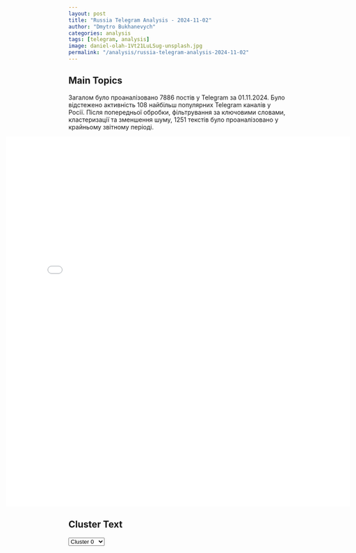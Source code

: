 ```yaml
---
layout: post
title: "Russia Telegram Analysis - 2024-11-02"
author: "Dmytro Bukhanevych"
categories: analysis
tags: [telegram, analysis]
image: daniel-olah-1Vt21LuLSug-unsplash.jpg
permalink: "/analysis/russia-telegram-analysis-2024-11-02"
---
```


<style>
    /* Adjusting iframe-container styles */
    .wide-iframe-container {
        width: calc(100% + 30vw);  /* Extending the width */
        margin-left: -15vw;       /* Negative margin to push to the left */
        overflow: hidden;         /* In case the iframe content spills over */
    }

    .wide-iframe-container iframe {
        width: 100%;  /* Making the iframe take the full width of its container */
        border: none; /* Removing any borders from the iframe */
    }

    /* Toggle mechanism */
    .hidden {
        display: none;
    }
    
    .show-content-target:checked + .show-content {
        display: block;
    }
</style>

<h2>Main Topics</h2>
<p>Загалом було проаналізовано 7886 постів у Telegram за 01.11.2024. Було відстежено активність 108 найбільш популярних Telegram каналів у Росії. Після попередньої обробки, фільтрування за ключовими словами, кластеризації та зменшення шуму, 1251 текстів було проаналізовано у крайньому звітному періоді.</p>
<!-- Embedding Main Plotly Visualization -->
<div class="wide-iframe-container">
    <iframe src="{{site.baseurl}}/visualizations/2024-11-02/fig_topics_time.html" height="850"></iframe>
</div>


<h2>Cluster Text</h2>

<!-- Dropdown to select a cluster -->
<select id="clusterSelector" onchange="displayClusterText()">
<option value="0">Cluster 0</option><option value="1">Cluster 1</option><option value="2">Cluster 2</option><option value="3">Cluster 3</option><option value="4">Cluster 4</option><option value="5">Cluster 5</option><option value="6">Cluster 6</option><option value="7">Cluster 7</option><option value="8">Cluster 8</option><option value="9">Cluster 9</option><option value="10">Cluster 10</option><option value="11">Cluster 11</option>
</select>

<!-- Display area for the selected cluster's text -->
<div id="clusterTextDisplay" class="hidden"></div>

<script type="text/javascript">
    var clusterDetails = {"0": "<b>Total Posts:</b> 509<br><b>Date:</b> 2024-11-01 19:17:50+00:00<br><b>Author:</b> rvvoenkor<br><b>Link:</b> https://t.me/s/RVvoenkor/79878<br><b>Subscribers:</b> 1624884<br><b>Text:</b> \u0422\u0435\u043a\u0441\u0442: \ud83c\uddf7\ud83c\uddfa\u2694\ufe0f\ud83c\uddfa\ud83c\udde6\u0421\u0438\u0442\u0443\u0430\u0446\u0438\u044f \u043a\u0440\u0438\u0442\u0438\u0447\u0435\u0441\u043a\u0430\u044f: \u0410\u0440\u043c\u0438\u044f \u0420\u043e\u0441\u0441\u0438\u0438 \u0432\u043e\u0440\u0432\u0430\u043b\u0430\u0441\u044c \u0432 \u041c\u0430\u043a\u0441\u0438\u043c\u043e\u0432\u043a\u0443 \u043c\u0435\u0436\u0434\u0443 \u0423\u0433\u043b\u0435\u0434\u0430\u0440\u043e\u043c \u0438 \u041a\u0443\u0440\u0430\u0445\u043e\u0432\u043e\u2796\u00ab\u041d\u0435\u0441\u043a\u043e\u043b\u044c\u043a\u043e \u043c\u0435\u0445\u0430\u043d\u0438\u0437\u0438\u0440\u043e\u0432\u0430\u043d\u043d\u044b\u0445 \u043d\u0430\u043a\u0430\u0442\u043e\u0432 \u0431\u044b\u043b\u0438 \u043e\u0442\u0431\u0438\u0442\u044b, \u043d\u043e \u043f\u0435\u0445\u043e\u0442\u0430 \u0432\u0440\u0430\u0433\u0430 \u043f\u043e\u0441\u0442\u0435\u043f\u0435\u043d\u043d\u043e \u043f\u0440\u043e\u0434\u0432\u0438\u0433\u0430\u0435\u0442\u0441\u044f \u0432 \u0433\u043b\u0443\u0431\u044c \u043d.\u043f., \u0438\u0434\u0443\u0442 \u0442\u044f\u0436\u0435\u043b\u044b\u0435 \u0431\u043e\u0438\u00bb, \u2013 \u0437\u0430\u044f\u0432\u0438\u043b \u0438\u0437\u0432\u0435\u0441\u0442\u043d\u044b\u0439 \u0431\u043e\u0435\u0432\u0438\u043a \u0412\u0421\u0423 \u0421\u0442\u0430\u043d\u0438\u0441\u043b\u0430\u0432 \u0411\u0443\u043d\u044f\u0442\u043e\u0432.\u25aa\ufe0f\"\u041d\u0430 \u043f\u0440\u0435\u0436\u043d\u0435\u043c \u0443\u0433\u043b\u0435\u0434\u0430\u0440\u0441\u043a\u043e\u043c \u043d\u0430\u043f\u0440\u0430\u0432\u043b\u0435\u043d\u0438\u0438 \u0441\u0438\u0442\u0443\u0430\u0446\u0438\u044f \u043f\u043e-\u043f\u0440\u0435\u0436\u043d\u0435\u043c\u0443 \u043a\u0440\u0438\u0442\u0438\u0447\u0435\u0441\u043a\u0430\u044f. \u0411\u043e\u0438 \u043f\u0440\u043e\u0434\u043e\u043b\u0436\u0430\u044e\u0442\u0441\u044f \u0443\u0436\u0435 \u0432 \u0440\u0430\u0439\u043e\u043d\u0435 \u041c\u0430\u043a\u0441\u0438\u043c\u043e\u0432\u043a\u0438 \u0438 \u0422\u0440\u0443\u0434\u043e\u0432\u043e\u0433\u043e. \u0421\u043e\u0431\u0441\u0442\u0432\u0435\u043d\u043d\u043e, \u044d\u0442\u043e \u0431\u043b\u0438\u0437\u043a\u043e \u043a \u0423\u0441\u043f\u0435\u043d\u043e\u0432\u043a\u0435\", - \u0435\u0449\u0435 \u043d\u043e\u0447\u044c\u044e \u043f\u0438\u0441\u0430\u043b \u0443\u043a\u0440\u0430\u0438\u043d\u0441\u043a\u0438\u0439 \u0430\u043d\u0430\u043b\u0438\u0442\u0438\u043a \u0411\u043e\u0433\u0434\u0430\u043d \u041c\u0438\u0440\u043e\u0448\u043d\u0438\u043a\u043e\u0432.\u25aa\ufe0f\"\u041e\u0442\u043d\u043e\u0441\u0438\u0442\u0435\u043b\u044c\u043d\u043e \u0443\u0434\u043e\u0431\u043d\u044b 2 \u043d\u0430\u043f\u0440\u0430\u0432\u043b\u0435\u043d\u0438\u044f \u0434\u043b\u044f \u0442\u043e\u0433\u043e, \u0447\u0442\u043e\u0431\u044b \u0434\u043e\u0431\u0440\u0430\u0442\u044c\u0441\u044f \u041a\u0443\u0440\u0430\u0445\u043e\u0432\u043e \u0441 \u044e\u0433\u0430. \u042d\u0442\u043e \u0415\u043a\u0430\u0442\u0435\u0440\u0438\u043d\u043e\u0432\u043a\u0430, \u0430 \u0442\u0430\u043a\u0436\u0435 \u0442\u0430 \u0436\u0435 \u0423\u0441\u043f\u0435\u043d\u043e\u0432\u043a\u0430. \u042f\u0432\u043d\u043e \u0441 \u043f\u043e\u0441\u043b\u0435\u0434\u0443\u044e\u0449\u0438\u043c \u043f\u0440\u043e\u0434\u0432\u0438\u0436\u0435\u043d\u0438\u0435\u043c \u0432 \u0441. \u0414\u0430\u043b\u044c\u043d\u0435\u0435 \u0438 \u043f\u043e\u0434\u0445\u043e\u0434\u043e\u043c \u043a \u044e\u0436\u043d\u044b\u043c \u043e\u043a\u0440\u0435\u0441\u0442\u043d\u043e\u0441\u0442\u044f\u043c \u041a\u0443\u0440\u0430\u0445\u043e\u0432\u043e.\u25aa\ufe0f\u0413\u0435\u043e\u0433\u0440\u0430\u0444\u0438\u044f \u043c\u0435\u0441\u0442\u043d\u043e\u0441\u0442\u0438 \u0442\u0430\u043c \u0441\u043b\u043e\u0436\u043d\u0430\u044f \u2013 \u043d\u0435\u0441\u043a\u043e\u043b\u044c\u043a\u043e \u0440\u0435\u043a \u0438 \u0431\u043e\u043b\u044c\u0448\u0438\u0445 \u0431\u0430\u043b\u043e\u043a, \u0430 \u043c\u0435\u0436\u0434\u0443 \u043d\u0438\u043c\u0438 \u2013 \u043f\u0443\u0441\u0442\u043e\u0442\u044b.\u25aa\ufe0f\u0420\u0430\u043d\u044c\u0448\u0435 \u044d\u0442\u043e \u0431\u044b\u043b\u043e \u0431\u044b \u0437\u043d\u0430\u0447\u0438\u0442\u0435\u043b\u044c\u043d\u044b\u043c\u0438 \u043f\u0440\u0435\u043f\u044f\u0442\u0441\u0442\u0432\u0438\u044f\u043c\u0438. \u0410 \u0441\u0435\u0439\u0447\u0430\u0441 \u2013 \u043d\u0435\u0442. \u25aa\ufe0f\u0411\u043e\u043b\u0435\u0435 \u0442\u043e\u0433\u043e, \u044f \u0443\u0432\u0435\u0440\u0435\u043d, \u0447\u0442\u043e \u0440\u0443\u0441\u0441\u043a\u0438\u0435 \u0431\u0443\u0434\u0443\u0442 \u043f\u044b\u0442\u0430\u0442\u044c\u0441\u044f \u0434\u043e\u0439\u0442\u0438 \u0434\u043e \u041a\u043e\u043d\u0441\u0442\u0430\u043d\u0442\u0438\u043d\u043e\u043f\u043e\u043b\u044f (\u0441\u0435\u043b\u043e \u0442\u0430\u043a\u043e\u0435 \u0432 13 \u043a\u043c \u043e\u0442 \u041a\u0443\u0440\u0430\u0445\u043e\u0432\u043e). \u0415\u0441\u043b\u0438 \u0438\u043c \u044d\u0442\u043e \u0443\u0434\u0430\u0441\u0442\u0441\u044f \u2013 \u044d\u0442\u043e \u0436\u0435\u043b\u0435\u0437\u043e\u0431\u0435\u0442\u043e\u043d\u043d\u043e \u0437\u0430\u043a\u0440\u043e\u0435\u0442 \u0431\u043e\u0438 \u0437\u0430 \u041a\u0443\u0440\u0430\u0445\u043e\u0432\u043e\".t.me/RVvoenkor", "1": "<b>Total Posts:</b> 80<br><b>Date:</b> 2024-11-01 04:12:34+00:00<br><b>Author:</b> treugolniklpr<br><b>Link:</b> https://t.me/s/treugolniklpr/68000<br><b>Subscribers:</b> 673175<br><b>Text:</b> \u0422\u0435\u043a\u0441\u0442: #\u0421\u0432\u043e\u0434\u043a\u0430 \u043d\u0430 \u0443\u0442\u0440\u043e 1 \u043d\u043e\u044f\u0431\u0440\u044f 2024 \u0433\u043e\u0434\u0430 \u25aa\ufe0f \u0412\u0447\u0435\u0440\u0430 \u0432\u0435\u0447\u0435\u0440\u043e\u043c \u0440\u0435\u0433\u0438\u043e\u043d\u0430 \u0420\u043e\u0441\u0441\u0438\u0438 \u043e\u0442\u0440\u0430\u0436\u0430\u043b\u0438 \u043c\u0430\u0441\u0441\u0438\u0440\u043e\u0432\u0430\u043d\u043d\u044b\u0439 \u043d\u0430\u043b\u0451\u0442 \u0411\u041f\u041b\u0410 \u0441\u0430\u043c\u043e\u043b\u0451\u0442\u043d\u043e\u0433\u043e \u0442\u0438\u043f\u0430 \u043f\u0440\u043e\u0442\u0438\u0432\u043d\u0438\u043a\u0430. 22 \u0434\u0440\u043e\u043d\u0430 \u0441\u0431\u0438\u0442\u043e \u043d\u0430\u0434 \u0411\u0440\u044f\u043d\u0441\u043a\u043e\u0439 \u043e\u0431\u043b\u0430\u0441\u0442\u044c\u044e, \u043e\u0434\u0438\u043d \u0411\u041f\u041b\u0410 \u0430\u0442\u0430\u043a\u043e\u0432\u0430\u043b \u0432  \u0411\u0440\u044f\u043d\u0441\u043a\u0435 \u043c\u043d\u043e\u0433\u043e\u043a\u0432\u0430\u0440\u0442\u0438\u0440\u043d\u044b\u0439 \u0434\u043e\u043c. \u041f\u043e\u0441\u0442\u0440\u0430\u0434\u0430\u043b \u043c\u0438\u0440\u043d\u044b\u0439 \u0436\u0438\u0442\u0435\u043b\u044c. \u041d\u0430 \u043e\u0434\u043d\u043e\u043c \u0438\u0437 \u044d\u0442\u0430\u0436\u0435\u0439 \u043f\u043e\u0432\u0440\u0435\u0436\u0434\u0435\u043d\u044b \u043e\u043a\u043d\u0430, \u0431\u0430\u043b\u043a\u043e\u043d \u0438 \u0444\u0430\u0441\u0430\u0434 \u0434\u043e\u043c\u0430. \u0412 \u0411\u0430\u0448\u043a\u043e\u0440\u0442\u043e\u0441\u0442\u0430\u043d\u0435 \u043f\u0440\u043e\u043c\u044b\u0448\u043b\u0435\u043d\u043d\u044b\u0435 \u043f\u0440\u0435\u0434\u043f\u0440\u0438\u044f\u0442\u0438\u044f \u0422\u042d\u041a \u043f\u043e\u0434\u0432\u0435\u0440\u0433\u043b\u0438\u0441\u044c \u0430\u0442\u0430\u043a\u0435 \u0442\u0440\u0451\u0445 \u0432\u0440\u0430\u0436\u0435\u0441\u043a\u0438\u0445 \u0431\u0435\u0441\u043f\u0438\u043b\u043e\u0442\u043d\u0438\u043a\u043e\u0432. \u041f\u0435\u0440\u0432\u044b\u0439 \u0411\u041f\u041b\u0410 \u0443\u043f\u0430\u043b \u043d\u0430 \u0442\u0435\u0440\u0440\u0438\u0442\u043e\u0440\u0438\u0438 \u043e\u0434\u043d\u043e\u0433\u043e \u0438\u0437 \u043f\u0440\u0435\u0434\u043f\u0440\u0438\u044f\u0442\u0438\u0439 \u0438 \u043f\u0440\u0438\u0447\u0438\u043d\u0438\u043b \u043c\u0438\u043d\u0438\u043c\u0430\u043b\u044c\u043d\u044b\u0439 \u0443\u0449\u0435\u0440\u0431 \u0432 \u0432\u0438\u0434\u0435 \u0432\u044b\u0431\u0438\u0442\u044b\u0445 \u0441\u0442\u0435\u043a\u043e\u043b \u0432 \u043e\u043f\u0435\u0440\u0430\u0442\u043e\u0440\u0441\u043a\u043e\u0439. \u0414\u0432\u0430 \u0434\u0440\u0443\u0433\u0438\u0445 \u0443\u043f\u0430\u043b\u0438 \u0432 \u043f\u0440\u043e\u043c\u0437\u043e\u043d\u0435. \u0416\u0435\u0440\u0442\u0432 \u043d\u0435\u0442. \u0414\u0440\u043e\u043d\u044b \u0441\u0431\u0438\u0432\u0430\u043b\u0438\u0441\u044c \u043d\u0430\u0434 \u041a\u0443\u0440\u0441\u043a\u043e\u0439 \u0438 \u041e\u0440\u043b\u043e\u0432\u0441\u043a\u043e\u0439 \u043e\u0431\u043b\u0430\u0441\u0442\u044f\u043c\u0438, \u0410\u0437\u043e\u0432\u0441\u043a\u0438\u043c \u043c\u043e\u0440\u0435\u043c, \u041a\u0440\u044b\u043c\u043e\u043c. \u0412 \u0442\u0435\u0447\u0435\u043d\u0438\u0435 \u0434\u043d\u044f \u043f\u043e\u0441\u0442\u0443\u043f\u0430\u043b\u0438 \u043e\u0444\u0438\u0446\u0438\u0430\u043b\u044c\u043d\u044b\u0435 \u0441\u043e\u043e\u0431\u0449\u0435\u043d\u0438\u044f \u043e \u043b\u0438\u043a\u0432\u0438\u0434\u0430\u0446\u0438\u0438 \u043f\u043e\u0441\u043b\u0435\u0434\u0441\u0442\u0432\u0438\u0439 \u043d\u0430 \u0411\u0435\u0440\u0434\u044f\u043d\u0441\u043a \u0417\u0430\u043f\u043e\u0440\u043e\u0436\u0441\u043a\u043e\u0439 \u043e\u0431\u043b\u0430\u0441\u0442\u0438. \u25aa\ufe0f \u0412 \u041a\u0443\u0440\u0441\u043a\u043e\u0439 \u043e\u0431\u043b\u0430\u0441\u0442\u0438 \u0438\u0434\u0443\u0442 \u0442\u044f\u0436\u0451\u043b\u044b\u0435 \u0431\u043e\u0438. \u0412\u0440\u0430\u0433 \u043f\u0440\u043e\u0432\u043e\u0434\u0438\u0442 \u0432\u0441\u0442\u0440\u0435\u0447\u043d\u044b\u0435 \u0430\u0442\u0430\u043a\u0438. \u0428\u0442\u0443\u0440\u043c\u043e\u0432\u044b\u0435 \u0433\u0440\u0443\u043f\u043f\u044b \u043d\u0430\u0448\u0435\u0439 \u0433\u0440\u0443\u043f\u043f\u0438\u0440\u043e\u0432\u043a\u0438 \u0432\u043e\u0439\u0441\u043a \u00ab\u0421\u0435\u0432\u0435\u0440\u00bb \u043f\u0440\u043e\u0432\u043e\u0434\u0438\u043b\u0438 \u0437\u0430\u0447\u0438\u0441\u0442\u043a\u0443 \u043b\u0435\u0441\u043d\u044b\u0445 \u043c\u0430\u0441\u0441\u0438\u0432\u043e\u0432 \u0432 \u0440\u0430\u0439\u043e\u043d\u0435 \u043d.\u043f. \u041a\u0440\u0435\u043c\u044f\u043d\u043e\u0435 \u0438 \u043e\u0442\u0440\u0430\u0437\u0438\u043b\u0438 1 \u043a\u043e\u043d\u0442\u0440\u0430\u0442\u0430\u043a\u0443 \u0412\u0421\u0423 \u0447\u0438\u0441\u043b\u0435\u043d\u043d\u043e\u0441\u0442\u044c\u044e \u0434\u043e 12 \u0447\u0435\u043b\u043e\u0432\u0435\u043a \u043d\u0430 2 \u0411\u0411\u041c. \u0412 \u0445\u043e\u0434\u0435 \u043e\u0442\u0440\u0430\u0436\u0435\u043d\u0438\u044f \u0443\u043d\u0438\u0447\u0442\u043e\u0436\u0435\u043d\u043e 7 \u0441\u043e\u043b\u0434\u0430\u0442 \u043f\u0440\u043e\u0442\u0438\u0432\u043d\u0438\u043a\u0430 \u0438 2 \u0411\u0411\u041c.  \u25aa\ufe0f \u041d\u0430 \u041f\u043e\u043a\u0440\u043e\u0432\u0441\u043a\u043e\u043c \u043d\u0430\u043f\u0440\u0430\u0432\u043b\u0435\u043d\u0438\u0438 \u0440\u0430\u0441\u0448\u0438\u0440\u044f\u0435\u0442\u0441\u044f \u0437\u043e\u043d\u0430 \u043a\u043e\u043d\u0442\u0440\u043e\u043b\u044f \u0410\u0440\u043c\u0438\u0438 \u0420\u043e\u0441\u0441\u0438\u0438 \u0443 \u0421\u0435\u043b\u0438\u0434\u043e\u0432\u043e. \u042e\u0436\u043d\u0435\u0435 \u0432\u0440\u0430\u0433 \u043f\u0440\u0438\u0437\u043d\u0430\u043b \u043f\u0430\u0434\u0435\u043d\u0438\u0435 \u043e\u0431\u043e\u0440\u043e\u043d\u044b \u0412\u0421\u0423 \u0432 \u041a\u0443\u0440\u0430\u0445\u043e\u0432\u043a\u0435. \u041a\u0430\u043d\u0430\u043b\u044b \u043f\u0440\u043e\u0442\u0438\u0432\u043d\u0438\u043a\u0430 \u0441\u043e\u043e\u0431\u0449\u0430\u044e\u0442, \u0447\u0442\u043e \u043d\u0430\u0448\u0438 \u0432\u043e\u0439\u0441\u043a\u0430 \u043f\u043e\u0441\u043b\u0435 \u0437\u0430\u043a\u0440\u044b\u0442\u0438\u044f \u00ab\u043a\u0430\u0440\u043c\u0430\u043d\u0430\u00bb \u0432 \u0440\u0430\u0439\u043e\u043d\u0435 \u041a\u0443\u0440\u0430\u0445\u043e\u0432\u043a\u0438 \u0438 \u0417\u043e\u0440\u044f\u043d\u043e\u0433\u043e \u0432\u044b\u0440\u043e\u0432\u043d\u044f\u043b\u0438 \u043b\u0438\u043d\u0438\u044e \u0431\u043e\u0435\u0432\u043e\u0433\u043e \u0441\u043e\u043f\u0440\u0438\u043a\u043e\u0441\u043d\u043e\u0432\u0435\u043d\u0438\u044f \u043f\u043e \u0440\u0435\u043a\u0435 \u0412\u043e\u043b\u0447\u044c\u044f \u0438 \u0432\u0435\u0434\u0443\u0442 \u043d\u0430\u043a\u0430\u0442\u044b \u0432 \u0440\u0430\u0439\u043e\u043d\u0435 \u0442\u0435\u0440\u0440\u0438\u043a\u043e\u043d\u0430 \u0426\u041e\u0424 \u00ab\u041a\u0443\u0440\u0430\u0445\u043e\u0432\u0441\u043a\u0430\u044f\u00bb \u0438 \u043d.\u043f. \u0412\u043e\u043b\u0447\u0435\u043d\u043a\u0430 \u0438 \u0418\u043b\u044c\u0438\u043d\u043a\u0430. \u25aa\ufe0f \u0421 \u042e\u0436\u043d\u043e\u0434\u043e\u043d\u0435\u0446\u043a\u043e\u0433\u043e \u043d\u0430\u043f\u0440\u0430\u0432\u043b\u0435\u043d\u0438\u044f \u043f\u043e\u0441\u0442\u0443\u043f\u0430\u044e\u0442 \u043a\u0430\u0434\u0440\u044b \u0448\u0442\u0443\u0440\u043c\u0430 \u0428\u0430\u0445\u0442\u0435\u0440\u0441\u043a\u043e\u0433\u043e (13 \u043a\u043c \u0441\u0435\u0432\u0435\u0440\u043e-\u0437\u0430\u043f\u0430\u0434\u043d\u0435\u0435 \u0423\u0433\u043b\u0435\u0434\u0430\u0440\u0430), \u043a\u043e\u0442\u043e\u0440\u044b\u0435 \u0441\u0432\u0438\u0434\u0435\u0442\u0435\u043b\u044c\u0441\u0442\u0432\u0443\u044e \u043e \u0432\u044b\u0441\u043e\u043a\u043e\u0439 \u0431\u043e\u0435\u0432\u043e\u0439 \u0432\u044b\u0443\u0447\u043a\u0435 \u0432\u043e\u0438\u043d\u043e\u0432-\u0434\u0430\u043b\u044c\u043d\u0435\u0432\u043e\u0441\u0442\u043e\u0447\u043d\u0438\u043a\u043e\u0432. \u0412\u0421 \u0420\u043e\u0441\u0441\u0438\u0438 \u0437\u0430 \u043f\u043e\u0441\u043b\u0435\u0434\u043d\u0438\u0435 \u0434\u043d\u0438 \u043e\u0442\u0431\u0440\u043e\u0441\u0438\u043b\u0438 \u043f\u0440\u043e\u0442\u0438\u0432\u043d\u0438\u043a\u0430 \u0432\u0433\u043b\u0443\u0431\u044c \u0431\u043e\u043b\u0435\u0435 \u0447\u0435\u043c \u043d\u0430 7 \u043a\u0438\u043b\u043e\u043c\u0435\u0442\u0440\u043e\u0432, \u043f\u043e\u043b\u043d\u043e\u0441\u0442\u044c\u044e \u043e\u0441\u0432\u043e\u0431\u043e\u0434\u0438\u043b\u0438 \u0428\u0430\u0445\u0442\u0451\u0440\u0441\u043a\u043e\u0435, \u041d\u043e\u0432\u043e\u0443\u043a\u0440\u0430\u0438\u043d\u043a\u0443 \u0438 \u042f\u0441\u043d\u0443\u044e \u041f\u043e\u043b\u044f\u043d\u0443, \u0441\u043e\u0437\u0434\u0430\u0432\u0430\u044f \u043f\u043b\u0430\u0446\u0434\u0430\u0440\u043c \u0434\u043b\u044f \u0434\u0430\u043b\u044c\u043d\u0435\u0439\u0448\u0435\u0433\u043e \u043f\u0440\u043e\u0434\u0432\u0438\u0436\u0435\u043d\u0438\u044f. \u0418\u0434\u0435\u0442 \u0432\u044b\u0440\u0430\u0432\u043d\u0438\u0432\u0430\u043d\u0438\u0435 \u043b\u0438\u043d\u0438\u0438 \u0444\u0440\u043e\u043d\u0442\u0430 \u0441 \u043d\u0430\u0448\u0435\u0439 \u0441\u0442\u043e\u0440\u043e\u043d\u044b.\u25aa\ufe0f  \u0418\u0437 \u0411\u0435\u043b\u0433\u043e\u0440\u043e\u0434\u0441\u043a\u043e\u0439 \u043e\u0431\u043b\u0430\u0441\u0442\u0438 \u0432\u0435\u0447\u0435\u0440\u043e\u043c \u0441\u043e\u043e\u0431\u0449\u0430\u043b\u0438 \u043e \u0440\u0430\u0431\u043e\u0442\u0435 \u0417\u0420\u041a \u00ab\u041f\u044d\u0442\u0440\u0438\u043e\u0442\u00bb \u043f\u043e \u043d\u0430\u0448\u0438\u043c \u0432\u043e\u0437\u0434\u0443\u0448\u043d\u044b\u043c \u043e\u0431\u044a\u0435\u043a\u0442\u0430\u043c. \u0412 \u0412\u0430\u043b\u0443\u0439\u0441\u043a\u043e\u043c \u043c\u0443\u043d\u0438\u0446\u0438\u043f\u0430\u043b\u044c\u043d\u043e\u043c \u043e\u043a\u0440\u0443\u0433\u0435 \u0432\u0431\u043b\u0438\u0437\u0438 \u043f\u043e\u0441\u0451\u043b\u043a\u0430 \u0414\u0430\u043b\u044c\u043d\u0438\u0439 \u0432\u0440\u0430\u0436\u0435\u0441\u043a\u0438\u0439 \u0411\u041f\u041b\u0410 \u043d\u0430\u043d\u0451\u0441 \u0443\u0434\u0430\u0440 \u043f\u043e \u0440\u0430\u0431\u043e\u0442\u0430\u044e\u0449\u0435\u0439 \u0432 \u043f\u043e\u043b\u0435 \u0441\u0435\u043b\u044c\u0445\u043e\u0437\u0442\u0435\u0445\u043d\u0438\u043a\u0435. \u041f\u043e\u0433\u0438\u0431 \u0441\u043e\u0442\u0440\u0443\u0434\u043d\u0438\u043a \u0441\u0435\u043b\u044c\u0441\u043a\u043e\u0445\u043e\u0437\u044f\u0439\u0441\u0442\u0432\u0435\u043d\u043d\u043e\u0433\u043e \u043f\u0440\u0435\u0434\u043f\u0440\u0438\u044f\u0442\u0438\u044f, \u0435\u0433\u043e \u043a\u043e\u043b\u043b\u0435\u0433\u0430 \u0440\u0430\u043d\u0435\u043d. \u041f\u043e\u0434 \u0443\u0434\u0430\u0440\u0430\u043c\u0438 \u0433. \u0428\u0435\u0431\u0435\u043a\u0438\u043d\u043e. \u25aa\ufe0f \u041d\u0430 \u043f\u0435\u0440\u0435\u0433\u043e\u043d\u0435 \u041b\u044e\u0431\u0435\u0440\u0446\u044b \u2014 \u041f\u0435\u0440\u043e\u0432\u043e-1 \u041a\u0430\u0437\u0430\u043d\u0441\u043a\u043e\u0433\u043e \u043d\u0430\u043f\u0440\u0430\u0432\u043b\u0435\u043d\u0438\u044f \u041c\u043e\u0441\u043a\u043e\u0432\u0441\u043a\u043e\u0439 \u0436\u0435\u043b\u0435\u0437\u043d\u043e\u0439 \u0434\u043e\u0440\u043e\u0433\u0438 \u043f\u0440\u043e\u0438\u0437\u043e\u0448\u043b\u043e \u0432\u043e\u0437\u0433\u043e\u0440\u0430\u043d\u0438\u0435 \u0440\u0435\u043b\u0435\u0439\u043d\u044b\u0445 \u0448\u043a\u0430\u0444\u043e\u0432 \u0438\u0437-\u0437\u0430 \u0432\u043c\u0435\u0448\u0430\u0442\u0435\u043b\u044c\u0441\u0442\u0432\u0430 \u043f\u043e\u0441\u0442\u043e\u0440\u043e\u043d\u043d\u0438\u0445 \u043b\u0438\u0446, \u0441\u043e\u043e\u0431\u0449\u0430\u0435\u0442\u0441\u044f \u0432 \u0442\u0435\u043b\u0435\u0433\u0440\u0430\u043c-\u043a\u0430\u043d\u0430\u043b\u0435 \u041c\u0416\u0414. \u041d\u0430 \u043f\u0435\u0440\u0438\u043e\u0434 \u043b\u0438\u043a\u0432\u0438\u0434\u0430\u0446\u0438\u0438 \u0432\u043e\u0437\u0433\u043e\u0440\u0430\u043d\u0438\u044f \u0438 \u0432\u043e\u0441\u0441\u0442\u0430\u043d\u043e\u0432\u0438\u0442\u0435\u043b\u044c\u043d\u044b\u0445 \u0440\u0430\u0431\u043e\u0442 \u0434\u0432\u0438\u0436\u0435\u043d\u0438\u0435 \u043f\u043e\u0435\u0437\u0434\u043e\u0432 \u043d\u0430 \u0443\u0447\u0430\u0441\u0442\u043a\u0435 \u043e\u0440\u0433\u0430\u043d\u0438\u0437\u043e\u0432\u0430\u043d\u043e \u0441\u043e \u0441\u043d\u0438\u0436\u0435\u043d\u0438\u0435\u043c \u0441\u043a\u043e\u0440\u043e\u0441\u0442\u0438.\u0421\u0432\u043e\u0434\u043a\u0443 \u0441\u043e\u0441\u0442\u0430\u0432\u0438\u043b\u0438: \u0414\u0432\u0430 \u043c\u0430\u0439\u043e\u0440\u0430", "2": "<b>Total Posts:</b> 55<br><b>Date:</b> 2024-11-01 18:01:47+00:00<br><b>Author:</b> solovievlive<br><b>Link:</b> https://t.me/s/SolovievLive/292587<br><b>Subscribers:</b> 1316266<br><b>Text:</b> \u0422\u0435\u043a\u0441\u0442: \ud83d\udcfa\ud83d\udcfa \u0413\u043b\u0430\u0432\u043d\u043e\u0435 \u0437\u0430 \u0434\u0435\u043d\u044c:\ud83d\udfe5\u0412\u0421 \u0420\u0424 \u0437\u0430 \u0441\u0443\u0442\u043a\u0438 \u043e\u0441\u0432\u043e\u0431\u043e\u0434\u0438\u043b\u0438 \u0442\u0440\u0438 \u043d\u0430\u0441\u0435\u043b\u0435\u043d\u043d\u044b\u0445 \u043f\u0443\u043d\u043a\u0442\u0430 \u0432 \u0414\u041d\u0420;\ud83d\udfe5\u0421\u043e\u0437\u0434\u0430\u043d\u0430 \u0441\u0438\u0441\u0442\u0435\u043c\u0430 \u043f\u043e\u0434\u0442\u0432\u0435\u0440\u0436\u0434\u0435\u043d\u0438\u044f \u0441\u0442\u0430\u0442\u0443\u0441\u0430 \u0443\u0447\u0430\u0441\u0442\u043d\u0438\u043a\u0430 \u0441\u043f\u0435\u0446\u043e\u043f\u0435\u0440\u0430\u0446\u0438\u0438 \u0431\u0435\u0437 \u0434\u043e\u043a\u0443\u043c\u0435\u043d\u0442\u043e\u0432;\ud83d\udfe5\u041f\u0440\u0430\u0432\u0438\u0442\u0435\u043b\u044c\u0441\u0442\u0432\u043e \u0443\u0441\u0442\u0430\u043d\u043e\u0432\u0438\u043b\u043e \u0442\u0440\u0435\u0431\u043e\u0432\u0430\u043d\u0438\u044f \u043a \u043c\u0430\u0439\u043d\u0438\u043d\u0433\u0443 \u0432 \u0420\u043e\u0441\u0441\u0438\u0438;\ud83d\udfe5\u041b\u0430\u0432\u0440\u043e\u0432 \u043f\u0440\u043e\u0432\u0435\u043b \u043f\u0435\u0440\u0435\u0433\u043e\u0432\u043e\u0440\u044b \u0441 \u0433\u043b\u0430\u0432\u043e\u0439 \u041c\u0418\u0414 \u041a\u041d\u0414\u0420;\ud83d\udfe5\u0413\u043b\u0430\u0432\u0430 \u041c\u0418\u0414 \u041a\u041d\u0414\u0420 \u0437\u0430\u044f\u0432\u0438\u043b\u0430 \u043e \u0433\u043e\u0442\u043e\u0432\u043d\u043e\u0441\u0442\u0438 \u043f\u043e\u043c\u043e\u0433\u0430\u0442\u044c \u0440\u043e\u0441\u0441\u0438\u0439\u0441\u043a\u043e\u0439 \u0430\u0440\u043c\u0438\u0438 \u0438 \u043d\u0430\u0440\u043e\u0434\u0443; \ud83d\udfe5\u041f\u043e\u043b\u044c\u0448\u0430 \u043d\u0430\u0447\u0430\u043b\u0430 \u0441\u0442\u0440\u043e\u0438\u0442\u0435\u043b\u044c\u0441\u0442\u0432\u043e \u043e\u0431\u043e\u0440\u043e\u043d\u0438\u0442\u0435\u043b\u044c\u043d\u044b\u0445 \u0443\u043a\u0440\u0435\u043f\u043b\u0435\u043d\u0438\u0439 \u043d\u0430 \u0433\u0440\u0430\u043d\u0438\u0446\u0435 \u0441 \u0420\u0424;\ud83d\udfe5\u0412\u0421\u0423 \u0430\u0442\u0430\u043a\u043e\u0432\u0430\u043b\u0438 \u043c\u0430\u0448\u0438\u043d\u0443 \u0441\u043e\u0432\u0435\u0442\u043d\u0438\u043a\u0430 \u0433\u043b\u0430\u0432\u044b \u0414\u041d\u0420;\ud83d\udfe5\u0421\u041c\u0418: \u0437\u0430 \u043e\u043a\u0442\u044f\u0431\u0440\u044c \u0412\u0421 \u0420\u0424 \u0443\u0441\u0442\u0430\u043d\u043e\u0432\u0438\u043b\u0438 \u043a\u043e\u043d\u0442\u0440\u043e\u043b\u044c \u043d\u0430\u0434 \u0431\u043e\u043b\u0435\u0435 400 \u043a\u0432. \u043a\u043c \u043d\u0430 \u0414\u043e\u043d\u0431\u0430\u0441\u0441\u0435;\ud83d\udfe5\u0422\u0443\u0440\u0446\u0438\u044f \u0433\u043e\u0442\u043e\u0432\u0438\u0442 \u0437\u0430\u043a\u043e\u043d\u043e\u043f\u0440\u043e\u0435\u043a\u0442 \u043e\u0431 \u0438\u043d\u043e\u0430\u0433\u0435\u043d\u0442\u0430\u0445;\ud83d\udfe5\u0422\u0440\u0430\u043c\u043f \u0434\u0430\u043b \u0438\u043d\u0442\u0435\u0440\u0432\u044c\u044e \u0422\u0430\u043a\u0435\u0440\u0443 \u041a\u0430\u0440\u043b\u0441\u043e\u043d\u0443;\ud83d\udfe5\u0427\u0438\u0441\u043b\u043e \u043f\u043e\u0433\u0438\u0431\u0448\u0438\u0445 \u0438\u0437-\u0437\u0430 \u043d\u0430\u0432\u043e\u0434\u043d\u0435\u043d\u0438\u044f \u0432 \u0418\u0441\u043f\u0430\u043d\u0438\u0438 \u0440\u0430\u0441\u0442\u0435\u0442;\ud83d\udfe5\u0418\u0437\u0440\u0430\u0438\u043b\u044c\u0441\u043a\u0430\u044f \u0430\u0440\u043c\u0438\u044f \u0440\u0430\u0437\u0440\u0443\u0448\u0438\u043b\u0430 \u043e\u0444\u0438\u0441 \u0411\u0410\u041f\u041e\u0420 \u041e\u041e\u041d;\ud83d\udfe5\u0424\u0430\u043b\u044c\u0441\u0438\u0444\u0438\u043a\u0430\u0446\u0438\u0438 \u043d\u0430 \u0432\u044b\u0431\u043e\u0440\u0430\u0445 \u0432  \u0421\u0428\u0410.\u270d \u041f\u043e\u0434\u043f\u0438\u0441\u044b\u0432\u0430\u0439\u0441\u044f \u043d\u0430 \u0421\u043e\u043b\u043e\u0432\u044c\u0451\u0432\u0430!", "3": "<b>Total Posts:</b> 29<br><b>Date:</b> 2024-11-01 09:18:24+00:00<br><b>Author:</b> slavaded1337<br><b>Link:</b> https://t.me/s/slavaded1337/62771<br><b>Subscribers:</b> 502929<br><b>Text:</b> \u0422\u0435\u043a\u0441\u0442: \u00ab\u0423\u043a\u0440\u0430\u0438\u043d\u0430 \u043c\u043e\u0431\u0438\u043b\u0438\u0437\u0443\u0435\u0442 \u0435\u0449\u0435 160 000 \u0432\u043e\u0435\u043d\u043d\u043e\u0441\u043b\u0443\u0436\u0430\u0449\u0438\u0445 \u0432 \u0430\u0440\u043c\u0438\u044e\u00bb: \u042d\u043a\u0441\u0442\u0440\u0435\u043d\u043d\u0430\u044f \u0442\u043e\u0442\u0430\u043b\u044c\u043d\u0430\u044f \u043c\u043e\u0431\u0438\u043b\u0438\u0437\u0430\u0446\u0438\u044f, \u043f\u043e \u043c\u043d\u0435\u043d\u0438\u044e \u0437\u0430\u043f\u0430\u0434\u043d\u044b\u0445 \u0421\u041c\u0418, \u043f\u043e\u0441\u043b\u0435\u0434\u043d\u0438\u0439 \u0448\u0430\u043d\u0441 \u041a\u0438\u0435\u0432\u0430 \u043d\u0430 \u0441\u043f\u0430\u0441\u0435\u043d\u0438\u0435.\u00ab\u0423\u043a\u0440\u0430\u0438\u043d\u0430 \u043f\u043b\u0430\u043d\u0438\u0440\u0443\u0435\u0442 \u0443\u0432\u0435\u043b\u0438\u0447\u0438\u0442\u044c \u0447\u0438\u0441\u043b\u0435\u043d\u043d\u043e\u0441\u0442\u044c \u0441\u043e\u043b\u0434\u0430\u0442 \u0412\u0421\u0423 \u0435\u0449\u0435 \u043d\u0430 160 \u0442\u044b\u0441. \u0447\u0435\u043b\u043e\u0432\u0435\u043a \u0432 \u0442\u0435\u0447\u0435\u043d\u0438\u0435 \u0441\u043b\u0435\u0434\u0443\u044e\u0449\u0438\u0445 \u0442\u0440\u0435\u0445 \u043c\u0435\u0441\u044f\u0446\u0435\u0432, \u043f\u043e\u0441\u043a\u043e\u043b\u044c\u043a\u0443 \u0443\u043a\u0440\u0430\u0438\u043d\u0441\u043a\u0430\u044f \u0430\u0440\u043c\u0438\u044f \u0441 \u0442\u0440\u0443\u0434\u043e\u043c \u0441\u0434\u0435\u0440\u0436\u0438\u0432\u0430\u0435\u0442 \u043d\u0430\u0441\u0442\u0443\u043f\u043b\u0435\u043d\u0438\u0435 \u0420\u043e\u0441\u0441\u0438\u0438, \u0437\u0430\u044f\u0432\u0438\u043b\u0438 \u0432\u043e \u0432\u0442\u043e\u0440\u043d\u0438\u043a \u043e\u0444\u0438\u0446\u0438\u0430\u043b\u044c\u043d\u044b\u0435 \u043b\u0438\u0446\u0430 \u0432 \u041a\u0438\u0435\u0432\u0435. \u00ab\u041f\u043b\u0430\u043d\u0438\u0440\u0443\u0435\u0442\u0441\u044f \u043f\u0440\u0438\u0437\u0432\u0430\u0442\u044c \u0435\u0449\u0435 160 \u0442\u044b\u0441. \u0447\u0435\u043b\u043e\u0432\u0435\u043a. \u042d\u0442\u043e \u0434\u0430\u0441\u0442 \u0432\u043e\u0437\u043c\u043e\u0436\u043d\u043e\u0441\u0442\u044c \u0443\u043a\u043e\u043c\u043f\u043b\u0435\u043a\u0442\u043e\u0432\u0430\u0442\u044c \u0447\u0430\u0441\u0442\u0438 \u0434\u043e 85%\u00bb, \u2014 \u0443\u0442\u043e\u0447\u043d\u0438\u043b \u0441\u0435\u043a\u0440\u0435\u0442\u0430\u0440\u044c \u0421\u043e\u0432\u0435\u0442\u0430 \u043d\u0430\u0446\u0438\u043e\u043d\u0430\u043b\u044c\u043d\u043e\u0439 \u0431\u0435\u0437\u043e\u043f\u0430\u0441\u043d\u043e\u0441\u0442\u0438 \u0423\u043a\u0440\u0430\u0438\u043d\u044b \u0410\u043b\u0435\u043a\u0441\u0430\u043d\u0434\u0440 \u041b\u0438\u0442\u0432\u0438\u043d\u0435\u043d\u043a\u043e. \u0412\u0441\u0435\u0433\u043e \u0432 \u0412\u0421\u0423 \u0431\u044b\u043b\u043e \u043f\u0440\u0438\u0437\u0432\u0430\u043d\u043e 1 \u043c\u043b\u043d 50 \u0442\u044b\u0441. \u0433\u0440\u0430\u0436\u0434\u0430\u043d\u00bb", "4": "<b>Total Posts:</b> 15<br><b>Date:</b> 2024-11-01 17:27:20+00:00<br><b>Author:</b> ostashkonews<br><b>Link:</b> https://t.me/s/OstashkoNews/159397<br><b>Subscribers:</b> 389905<br><b>Text:</b> \u0422\u0435\u043a\u0441\u0442: \ud83c\uddfa\ud83c\uddf8 \u0421\u0428\u0410 \u0432\u044b\u0434\u0435\u043b\u044f\u044e\u0442 \u043d\u043e\u0432\u044b\u0439 \u043f\u0430\u043a\u0435\u0442 \u0432\u043e\u0435\u043d\u043d\u043e\u0439 \u043f\u043e\u043c\u043e\u0449\u0438 \u0423\u043a\u0440\u0430\u0438\u043d\u0435 \u043d\u0430 $425 \u043c\u043b\u043d\u25aa\ufe0f\u0412 \u043d\u0435\u0433\u043e \u0432\u043e\u0439\u0434\u0443\u0442 \u0431\u043e\u0435\u043f\u0440\u0438\u043f\u0430\u0441\u044b \u0434\u043b\u044f \u043a\u043e\u043c\u043f\u043b\u0435\u043a\u0441\u043e\u0432 HIMARS, NASAMS \u0438 \u0430\u0440\u0442\u0438\u043b\u043b\u0435\u0440\u0438\u0438, \u0441\u043e\u043e\u0431\u0449\u0438\u043b \u041f\u0435\u043d\u0442\u0430\u0433\u043e\u043d.\u041e\u0441\u0442\u0430\u0448\u043a\u043e! \u0412\u0430\u0436\u043d\u043e\u0435 | \u043f\u043e\u0434\u043f\u0438\u0448\u0438\u0441\u044c | #\u0432\u0430\u0436\u043d\u043e\u0435", "5": "<b>Total Posts:</b> 77<br><b>Date:</b> 2024-11-01 17:05:00+00:00<br><b>Author:</b> dva_majors<br><b>Link:</b> https://t.me/s/dva_majors/56581<br><b>Subscribers:</b> 1176354<br><b>Text:</b> \u0422\u0435\u043a\u0441\u0442: \ud83c\uddf0\ud83c\uddf5\ud83c\uddf7\ud83c\uddfa\u0413\u043b\u0430\u0432\u0430 \u041c\u0418\u0414 \u041a\u041d\u0414\u0420 \u0426\u043e\u0439 \u0421\u043e\u043d \u0425\u0438 \u043d\u0430 \u043f\u0435\u0440\u0435\u0433\u043e\u0432\u043e\u0440\u0430\u0445 \u0441 \u041b\u0430\u0432\u0440\u043e\u0432\u044b\u043c \u0421 \u0441\u0430\u043c\u043e\u0433\u043e \u043d\u0430\u0447\u0430\u043b\u0430 \u0421\u0412\u041e \u0443\u0432\u0430\u0436\u0430\u0435\u043c\u044b\u0439 \u0442\u043e\u0432\u0430\u0440\u0438\u0449 \u043f\u0440\u0435\u0434\u0441\u0435\u0434\u0430\u0442\u0435\u043b\u044c \u0433\u043e\u0441\u0443\u0434\u0430\u0440\u0441\u0442\u0432\u0435\u043d\u043d\u044b\u0445 \u0434\u0435\u043b \u041a\u0438\u043c \u0427\u0435\u043d \u042b\u043d \u0434\u0430\u043b \u0443\u043a\u0430\u0437\u0430\u043d\u0438\u0435, \u0447\u0442\u043e\u0431\u044b \u043c\u044b \u043d\u0438 \u043d\u0430 \u043a\u043e\u0433\u043e \u043d\u0435 \u043e\u0433\u043b\u044f\u0434\u044b\u0432\u0430\u044f\u0441\u044c, \u043d\u0435\u0438\u0437\u043c\u0435\u043d\u043d\u043e \u0438 \u043c\u043e\u0449\u043d\u043e \u043f\u043e\u0434\u0434\u0435\u0440\u0436\u0438\u0432\u0430\u043b\u0438 \u0438 \u043e\u043a\u0430\u0437\u044b\u0432\u0430\u043b\u0438 \u043f\u043e\u043c\u043e\u0449\u044c \u0440\u043e\u0441\u0441\u0438\u0439\u0441\u043a\u043e\u0439 \u0430\u0440\u043c\u0438\u0438 \u0438 \u0440\u043e\u0441\u0441\u0438\u0439\u0441\u043a\u043e\u043c\u0443 \u043d\u0430\u0440\u043e\u0434\u0443 \u0432 \u0438\u0445 \u0441\u0432\u044f\u0449\u0435\u043d\u043d\u043e\u0439 \u0432\u043e\u0439\u043d\u0435.\u0418 \u043c\u044b \u043d\u0438\u0441\u043a\u043e\u043b\u044c\u043a\u043e \u043d\u0435 \u0441\u043e\u043c\u043d\u0435\u0432\u0430\u0435\u043c\u0441\u044f \u0432 \u0442\u043e\u043c, \u0447\u0442\u043e \u043f\u043e\u0434 \u043c\u0443\u0434\u0440\u044b\u043c \u0440\u0443\u043a\u043e\u0432\u043e\u0434\u0441\u0442\u0432\u043e\u043c \u041f\u0440\u0435\u0437\u0438\u0434\u0435\u043d\u0442\u0430 \u0420\u043e\u0441\u0441\u0438\u0438 \u0412\u043b\u0430\u0434\u0438\u043c\u0438\u0440\u0430 \u0412\u043b\u0430\u0434\u0438\u043c\u0438\u0440\u043e\u0432\u0438\u0447\u0430 \u041f\u0443\u0442\u0438\u043d\u0430 \u0440\u043e\u0441\u0441\u0438\u0439\u0441\u043a\u0430\u044f \u0430\u0440\u043c\u0438\u044f \u0438 \u043d\u0430\u0440\u043e\u0434 \u043d\u0435\u043f\u0440\u0435\u043c\u0435\u043d\u043d\u043e \u0434\u043e\u0431\u044c\u0451\u0442\u0441\u044f \u0432\u0435\u043b\u0438\u043a\u043e\u0439 \u043f\u043e\u0431\u0435\u0434\u044b \u0432 \u0441\u0432\u043e\u0435\u0439 \u0441\u0432\u044f\u0449\u0435\u043d\u043d\u043e\u0439 \u0431\u043e\u0440\u044c\u0431\u0435 \u043f\u043e \u0437\u0430\u0449\u0438\u0442\u0435 \u0441\u0443\u0432\u0435\u0440\u0435\u043d\u043d\u044b\u0445 \u043f\u0440\u0430\u0432 \u0438 \u0438\u043d\u0442\u0435\u0440\u0435\u0441\u043e\u0432 \u0431\u0435\u0437\u043e\u043f\u0430\u0441\u043d\u043e\u0441\u0442\u0438 \u0441\u0432\u043e\u0435\u0433\u043e \u0433\u043e\u0441\u0443\u0434\u0430\u0440\u0441\u0442\u0432\u0430.\u0422\u0430\u043a\u0436\u0435 \u043c\u044b \u0435\u0449\u0435 \u0440\u0430\u0437 \u0437\u0430\u0432\u0435\u0440\u044f\u0435\u043c, \u0447\u0442\u043e \u0434\u043e \u043f\u043e\u0431\u0435\u0434\u043d\u043e\u0433\u043e \u0434\u043d\u044f \u043c\u044b \u0432\u0441\u0435\u0433\u0434\u0430 \u0431\u0443\u0434\u0435\u043c \u0442\u0432\u0435\u0440\u0434\u043e \u0441\u0442\u043e\u044f\u0442\u044c \u0440\u044f\u0434\u043e\u043c \u0441 \u043d\u0430\u0448\u0438\u043c\u0438 \u0440\u043e\u0441\u0441\u0438\u0439\u0441\u043a\u0438\u043c\u0438 \u0442\u043e\u0432\u0430\u0440\u0438\u0449\u0430\u043c\u0438.\u2728\u0417\u0435\u043b\u0435\u043d\u0441\u043a\u0438\u0439, \u0441\u043e\u0431\u0430\u043a\u0430 \u0441\u0443\u0442\u0443\u043b\u0430\u044f, \u0445\u0430\u043d\u0430 \u0442\u0435\u0431\u0435. \u0414\u0432\u0430 \u043c\u0430\u0439\u043e\u0440\u0430", "6": "<b>Total Posts:</b> 23<br><b>Date:</b> 2024-11-01 05:22:29+00:00<br><b>Author:</b> rian_ru<br><b>Link:</b> https://t.me/s/rian_ru/267155<br><b>Subscribers:</b> 3343740<br><b>Text:</b> \u0422\u0435\u043a\u0441\u0442: \u042d\u043a\u0441-\u0441\u043e\u0442\u0440\u0443\u0434\u043d\u0438\u043a \u0433\u0435\u043d\u043a\u043e\u043d\u0441\u0443\u043b\u044c\u0441\u0442\u0432\u0430 \u0421\u0428\u0410 \u0432\u043e \u0412\u043b\u0430\u0434\u0438\u0432\u043e\u0441\u0442\u043e\u043a\u0435 \u0420\u043e\u0431\u0435\u0440\u0442 \u0428\u043e\u043d\u043e\u0432 \u043e\u0441\u0443\u0436\u0434\u0435\u043d \u043d\u0430 4 \u0433\u043e\u0434\u0430 10 \u043c\u0435\u0441\u044f\u0446\u0435\u0432 \u043a\u043e\u043b\u043e\u043d\u0438\u0438 \u043f\u043e \u0441\u0442\u0430\u0442\u044c\u0435 \u043e \u0441\u043e\u0442\u0440\u0443\u0434\u043d\u0438\u0447\u0435\u0441\u0442\u0432\u0435 \u0441 \u0438\u043d\u043e\u0441\u0442\u0440\u0430\u043d\u043d\u044b\u043c \u0433\u043e\u0441\u0443\u0434\u0430\u0440\u0441\u0442\u0432\u043e\u043c, \u0441\u043e\u043e\u0431\u0449\u0430\u0435\u0442 \u041f\u0440\u0438\u043c\u043e\u0440\u0441\u043a\u0438\u0439 \u043a\u0440\u0430\u0435\u0432\u043e\u0439 \u0441\u0443\u0434.\u0412 \u0441\u0435\u043d\u0442\u044f\u0431\u0440\u0435 2023 \u0433\u043e\u0434\u0430 \u041c\u0418\u0414 \u0420\u0424 \u043e\u0431\u044a\u044f\u0432\u0438\u043b \u043f\u0435\u0440\u0441\u043e\u043d\u0430\u043c\u0438 \u043d\u043e\u043d \u0433\u0440\u0430\u0442\u0430 \u043f\u0435\u0440\u0432\u043e\u0433\u043e \u0438 \u0432\u0442\u043e\u0440\u043e\u0433\u043e \u0441\u0435\u043a\u0440\u0435\u0442\u0430\u0440\u0435\u0439 \u043f\u043e\u0441\u043e\u043b\u044c\u0441\u0442\u0432\u0430 \u0421\u0428\u0410 \u0414\u0436\u0435\u0444\u0444\u0440\u0438 \u0421\u0438\u043b\u043b\u0438\u043d\u0430 \u0438 \u0414\u044d\u0432\u0438\u0434\u0430 \u0411\u0435\u0440\u043d\u0441\u0442\u0430\u0439\u043d\u0430. \u041f\u043e \u0434\u0430\u043d\u043d\u044b\u043c \u0434\u0438\u043f\u0432\u0435\u0434\u043e\u043c\u0441\u0442\u0432\u0430, \u043e\u043d\u0438 \u043f\u043e\u0434\u0434\u0435\u0440\u0436\u0438\u0432\u0430\u043b\u0438 \u0441\u0432\u044f\u0437\u044c \u0441 \u0438\u043d\u0444\u043e\u0440\u043c\u0430\u0442\u043e\u0440\u043e\u043c \u0421\u0428\u0410 \u0428\u043e\u043d\u043e\u0432\u044b\u043c. \u041a\u0430\u043a \u0441\u043e\u043e\u0431\u0449\u0430\u043b\u0430 \u0424\u0421\u0411 \u0420\u043e\u0441\u0441\u0438\u0438, \u0442\u043e\u0442 \u0437\u0430 \u0434\u0435\u043d\u044c\u0433\u0438 \u0432\u044b\u043f\u043e\u043b\u043d\u044f\u043b \u0437\u0430\u0434\u0430\u043d\u0438\u044f \u0441\u043e\u0442\u0440\u0443\u0434\u043d\u0438\u043a\u043e\u0432 \u043f\u043e\u043b\u0438\u0442\u0438\u0447\u0435\u0441\u043a\u043e\u0433\u043e \u043e\u0442\u0434\u0435\u043b\u0430 \u0430\u043c\u0435\u0440\u0438\u043a\u0430\u043d\u0441\u043a\u043e\u0433\u043e \u043f\u043e\u0441\u043e\u043b\u044c\u0441\u0442\u0432\u0430 \u0432 \u041c\u043e\u0441\u043a\u0432\u0435 \u043f\u043e \u0441\u0431\u043e\u0440\u0443 \u0438\u043d\u0444\u043e\u0440\u043c\u0430\u0446\u0438\u0438.", "7": "<b>Total Posts:</b> 76<br><b>Date:</b> 2024-11-01 07:15:29+00:00<br><b>Author:</b> rlz_the_kraken<br><b>Link:</b> https://t.me/s/rlz_the_kraken/72104<br><b>Subscribers:</b> 395629<br><b>Text:</b> \u0422\u0435\u043a\u0441\u0442: \u0410\u043c\u0435\u0440\u0438\u043a\u0430\u043d\u0441\u043a\u0438\u0439 \u043f\u0440\u0435\u0437\u0438\u0434\u0435\u043d\u0442 \u0441\u0430\u043c \u0441\u0435\u0431\u044f \u043d\u0435 \u0432\u044b\u0431\u0435\u0440\u0435\u0442. \u041f\u043e\u0434\u043d\u0430\u0436\u043c\u0435\u043c )\u041a\u0440\u0430\u043a\u0435\u043d \u0432\u043c\u0435\u0448\u0438\u0432\u0430\u0435\u0442\u0441\u044f \u0441\u043b\u0435\u0434\u0438\u0442 \u0437\u0430 \u0432\u044b\u0431\u043e\u0440\u0430\u043c\u0438 \u0432 \u0421\u0428\u0410! \u041f\u043e\u0434\u043f\u0438\u0441\u044b\u0432\u0430\u0439\u0441\u044f!", "8": "<b>Total Posts:</b> 99<br><b>Date:</b> 2024-11-01 12:15:11+00:00<br><b>Author:</b> ssigny<br><b>Link:</b> https://t.me/s/ssigny/116000<br><b>Subscribers:</b> 498834<br><b>Text:</b> \u0422\u0435\u043a\u0441\u0442: \u0414\u0435\u043f\u0443\u0442\u0430\u0442 \u0413\u043e\u0441\u0443\u0434\u0430\u0440\u0441\u0442\u0432\u0435\u043d\u043d\u043e\u0439 \u0434\u0443\u043c\u044b \u0420\u0424 \u0415\u043a\u0430\u0442\u0435\u0440\u0438\u043d\u0430 \u0421\u0442\u0435\u043d\u044f\u043a\u0438\u043d\u0430 \u0441\u043f\u0435\u0446\u0438\u0430\u043b\u044c\u043d\u043e \u0434\u043b\u044f \u0421\u0418\u0413\u041d\u0410\u041b\u0410:\u0421\u043e\u0432\u043c\u0435\u0441\u0442\u043d\u043e \u0441 \u043a\u043e\u043b\u043b\u0435\u0433\u0430\u043c\u0438 \u0438\u0437 \u041c\u0438\u043d\u0442\u0440\u0443\u0434\u0430 \u0438 \u041c\u0438\u043d\u043e\u0431\u043e\u0440\u043e\u043d\u044b \u00ab\u0415\u0434\u0438\u043d\u0430\u044f \u0420\u043e\u0441\u0441\u0438\u044f\u00bb \u0437\u0430\u043f\u0443\u0441\u0442\u0438\u043b\u0430 \u043f\u0440\u043e\u0435\u043a\u0442, \u043d\u0430\u0446\u0435\u043b\u0435\u043d\u043d\u044b\u0439 \u043d\u0430 \u043f\u043e\u043c\u043e\u0449\u044c \u0432 \u0442\u0440\u0443\u0434\u043e\u0443\u0441\u0442\u0440\u043e\u0439\u0441\u0442\u0432\u0435 \u0432\u0435\u0442\u0435\u0440\u0430\u043d\u0430\u043c \u0421\u0412\u041e, \u043f\u0440\u043e\u0445\u043e\u0434\u044f\u0449\u0438\u043c \u0440\u0435\u0430\u0431\u0438\u043b\u0438\u0442\u0430\u0446\u0438\u044e \u043f\u043e\u0441\u043b\u0435 \u0440\u0430\u043d\u0435\u043d\u0438\u0439.\u042d\u0442\u0430 \u0438\u0434\u0435\u044f \u0432\u043e\u0437\u043d\u0438\u043a\u043b\u0430 \u0443 \u043c\u0435\u043d\u044f \u043f\u043e\u0441\u043b\u0435 \u0432\u0441\u0442\u0440\u0435\u0447\u0438 \u0441 \u0431\u043e\u0439\u0446\u0430\u043c\u0438 \u0432 \u0432\u043e\u0435\u043d\u043d\u043e\u043c \u0441\u0430\u043d\u0430\u0442\u043e\u0440\u0438\u0438 \u0432 \u0421\u0432\u0435\u0442\u043b\u043e\u0433\u043e\u0440\u0441\u043a\u0435: \u043c\u043d\u043e\u0433\u0438\u0435 \u0438\u0437 \u043d\u0438\u0445 \u0437\u0430\u0434\u0430\u0432\u0430\u043b\u0438 \u0432\u043e\u043f\u0440\u043e\u0441\u044b \u043e \u043f\u043e\u0438\u0441\u043a\u0435 \u043d\u043e\u0432\u043e\u0433\u043e \u0440\u0430\u0431\u043e\u0447\u0435\u0433\u043e \u043c\u0435\u0441\u0442\u0430 \u043f\u043e\u0441\u043b\u0435 \u0442\u043e\u0433\u043e, \u043a\u0430\u043a \u043e\u043d\u0438 \u0432\u043e\u0441\u0441\u0442\u0430\u043d\u043e\u0432\u044f\u0442\u0441\u044f \u043f\u043e\u0441\u043b\u0435 \u0440\u0430\u043d\u0435\u043d\u0438\u0439. \u0418 \u0432\u043e\u0442 \u0441\u043f\u0443\u0441\u0442\u044f 4 \u043c\u0435\u0441\u044f\u0446\u0430 \u043f\u0440\u043e\u0435\u043a\u0442 \u0440\u0435\u0430\u043b\u0438\u0437\u0443\u0435\u0442\u0441\u044f \u0443\u0436\u0435 \u0432 18 \u0440\u0435\u0433\u0438\u043e\u043d\u0430\u0445 \u0441\u0442\u0440\u0430\u043d\u044b.\u0421\u043f\u0435\u0446\u0438\u0430\u043b\u0438\u0441\u0442\u044b \u0441\u043b\u0443\u0436\u0431\u044b \u0437\u0430\u043d\u044f\u0442\u043e\u0441\u0442\u0438 \u0432\u044b\u0435\u0437\u0436\u0430\u044e\u0442 \u0432 \u0433\u043e\u0441\u043f\u0438\u0442\u0430\u043b\u0438 \u0438 \u0441\u0430\u043d\u0430\u0442\u043e\u0440\u0438\u0438 \u041c\u0438\u043d\u043e\u0431\u043e\u0440\u043e\u043d\u044b \u0438 \u043f\u0440\u043e\u0432\u043e\u0434\u044f\u0442 \u0441 \u0443\u0447\u0430\u0441\u0442\u043d\u0438\u043a\u0430\u043c\u0438 \u0421\u0412\u041e \u043a\u043e\u043d\u0441\u0443\u043b\u044c\u0442\u0430\u0446\u0438\u0438 \u043d\u0430 \u0442\u0435\u043c\u0443 \u043f\u0440\u043e\u0444\u0435\u0441\u0441\u0438\u043e\u043d\u0430\u043b\u044c\u043d\u043e\u0439 \u043f\u0435\u0440\u0435\u043f\u043e\u0434\u0433\u043e\u0442\u043e\u0432\u043a\u0438 \u0438 \u0442\u0440\u0443\u0434\u043e\u0443\u0441\u0442\u0440\u043e\u0439\u0441\u0442\u0432\u0430 \u043f\u043e\u0441\u043b\u0435 \u0432\u043e\u0437\u0432\u0440\u0430\u0449\u0435\u043d\u0438\u044f \u043a \u043c\u0438\u0440\u043d\u043e\u0439 \u0436\u0438\u0437\u043d\u0438. \u042d\u0442\u043e \u043a\u0440\u0430\u0439\u043d\u0435 \u0432\u0430\u0436\u043d\u043e \u0434\u043b\u044f \u043f\u0441\u0438\u0445\u043e\u043b\u043e\u0433\u0438\u0447\u0435\u0441\u043a\u043e\u0433\u043e \u0441\u043e\u0441\u0442\u043e\u044f\u043d\u0438\u044f \u043d\u0430\u0448\u0438\u0445 \u0437\u0430\u0449\u0438\u0442\u043d\u0438\u043a\u043e\u0432 \u2014 \u043e\u043d\u0438 \u0434\u043e\u043b\u0436\u043d\u044b \u0437\u043d\u0430\u0442\u044c, \u0447\u0442\u043e \u0441\u043c\u043e\u0433\u0443\u0442 \u043d\u0430\u0439\u0442\u0438 \u0434\u0435\u043b\u043e \u043f\u043e \u0434\u0443\u0448\u0435 \u043d\u0430 \u00ab\u0433\u0440\u0430\u0436\u0434\u0430\u043d\u043a\u0435\u00bb.\u0411\u043e\u043b\u044c\u0448\u043e\u0435 \u0441\u043e\u0434\u0435\u0439\u0441\u0442\u0432\u0438\u0435 \u0432 \u0440\u0435\u0430\u043b\u0438\u0437\u0430\u0446\u0438\u0438 \u043f\u0440\u043e\u0435\u043a\u0442\u0430 \u043e\u043a\u0430\u0437\u044b\u0432\u0430\u0435\u0442 \u0437\u0430\u043c\u043c\u0438\u043d\u0438\u0441\u0442\u0440\u0430 \u043e\u0431\u043e\u0440\u043e\u043d\u044b \u0410\u043d\u043d\u0430 \u0426\u0438\u0432\u0438\u043b\u0435\u0432\u0430 \u0441\u043e\u0432\u043c\u0435\u0441\u0442\u043d\u043e \u0441 \u0424\u043e\u043d\u0434\u043e\u043c \u00ab\u0417\u0430\u0449\u0438\u0442\u043d\u0438\u043a\u0438 \u041e\u0442\u0435\u0447\u0435\u0441\u0442\u0432\u0430\u00bb. \u0410\u043d\u043d\u0430 \u0415\u0432\u0433\u0435\u043d\u044c\u0435\u0432\u043d\u0430 \u043a\u0430\u043a \u043d\u0438\u043a\u0442\u043e \u0434\u0440\u0443\u0433\u043e\u0439 \u0437\u043d\u0430\u0435\u0442, \u0447\u0442\u043e \u0434\u0435\u0439\u0441\u0442\u0432\u0438\u0442\u0435\u043b\u044c\u043d\u043e \u043d\u0443\u0436\u043d\u043e \u0431\u043e\u0439\u0446\u0430\u043c \u0438 \u0438\u0445 \u0431\u043b\u0438\u0437\u043a\u0438\u043c, \u0438 \u043f\u043e\u0434\u0434\u0435\u0440\u0436\u043a\u0430 \u041c\u0438\u043d\u043e\u0431\u043e\u0440\u043e\u043d\u044b \u0432 \u0434\u0435\u043b\u0435 \u0440\u0435\u0430\u043b\u0438\u0437\u0430\u0446\u0438\u0438 \u043f\u0440\u043e\u0435\u043a\u0442\u0430 \u043f\u0440\u043e\u0444\u043e\u0440\u0438\u0435\u043d\u0442\u0430\u0446\u0438\u0438 \u0432\u0435\u0442\u0435\u0440\u0430\u043d\u043e\u0432 \u0421\u0412\u041e \u043d\u0435\u0437\u0430\u043c\u0435\u043d\u0438\u043c\u0430. \u0412 \u0431\u043b\u0438\u0436\u0430\u0439\u0448\u0435\u0435 \u0432\u0440\u0435\u043c\u044f \u0443 \u043c\u0435\u043d\u044f \u0437\u0430\u043f\u043b\u0430\u043d\u0438\u0440\u043e\u0432\u0430\u043d\u044b \u0440\u0430\u0431\u043e\u0447\u0438\u0435 \u043f\u043e\u0435\u0437\u0434\u043a\u0438 \u043f\u043e \u0440\u0435\u0433\u0438\u043e\u043d\u0430\u043c, \u0433\u0434\u0435 \u0443\u0436\u0435 \u0432\u043e\u0432\u0441\u044e \u0438\u0434\u0443\u0442 \u043a\u043e\u043d\u0441\u0443\u043b\u044c\u0442\u0430\u0446\u0438\u0438 \u0431\u043e\u0439\u0446\u043e\u0432 \u0441\u043e \u0441\u043f\u0435\u0446\u0438\u0430\u043b\u0438\u0441\u0442\u0430\u043c\u0438 \u0441\u043b\u0443\u0436\u0431 \u0437\u0430\u043d\u044f\u0442\u043e\u0441\u0442\u0438: \u0445\u043e\u0447\u0443 \u043b\u0438\u0447\u043d\u043e \u0443\u0431\u0435\u0434\u0438\u0442\u044c\u0441\u044f \u0432 \u044d\u0444\u0444\u0435\u043a\u0442\u0438\u0432\u043d\u043e\u0441\u0442\u0438 \u0432\u044b\u0440\u0430\u0431\u043e\u0442\u0430\u043d\u043d\u044b\u0445 \u043c\u0435\u0445\u0430\u043d\u0438\u0437\u043c\u043e\u0432, \u0447\u0442\u043e\u0431\u044b \u0432 \u0434\u0430\u043b\u044c\u043d\u0435\u0439\u0448\u0435\u043c \u0440\u0430\u0441\u043f\u0440\u043e\u0441\u0442\u0440\u0430\u043d\u0438\u0442\u044c \u044d\u0442\u043e\u0442 \u043e\u043f\u044b\u0442 \u043d\u0430 \u0434\u0440\u0443\u0433\u0438\u0435 \u0440\u043e\u0441\u0441\u0438\u0439\u0441\u043a\u0438\u0435 \u0440\u0435\u0433\u0438\u043e\u043d\u044b, \u0433\u0434\u0435 \u043d\u0430\u0448\u0438 \u0440\u0435\u0431\u044f\u0442\u0430 \u043f\u0440\u043e\u0445\u043e\u0434\u044f\u0442 \u0440\u0435\u0430\u0431\u0438\u043b\u0438\u0442\u0430\u0446\u0438\u044e.", "9": "<b>Total Posts:</b> 22<br><b>Date:</b> 2024-11-01 06:34:01+00:00<br><b>Author:</b> bazabazon<br><b>Link:</b> https://t.me/s/bazabazon/32591<br><b>Subscribers:</b> 1584033<br><b>Text:</b> \u0422\u0435\u043a\u0441\u0442: \u0412\u0438\u0434\u0435\u043e \u0443\u0434\u0430\u0440\u0430 \u0431\u0435\u0441\u043f\u0438\u043b\u043e\u0442\u043d\u0438\u043a\u0430 \u043f\u043e \u043d\u0435\u0444\u0442\u0435\u0431\u0430\u0437\u0435 \u0432 \u0421\u0442\u0430\u0432\u0440\u043e\u043f\u043e\u043b\u044c\u0441\u043a\u043e\u043c \u043a\u0440\u0430\u0435.\u041f\u043e \u0434\u0430\u043d\u043d\u044b\u043c \u00ab\u0411\u0430\u0437\u044b\u00bb, \u0411\u041f\u041b\u0410 \u0443\u043f\u0430\u043b \u043d\u0430 \u0442\u0435\u0440\u0440\u0438\u0442\u043e\u0440\u0438\u0438 \u043d\u0435\u0444\u0442\u0435\u0445\u0440\u0430\u043d\u0438\u043b\u0438\u0449\u0430 \u0432 \u0433\u043e\u0440\u043e\u0434\u0435 \u0421\u0432\u0435\u0442\u043b\u043e\u0433\u0440\u0430\u0434\u0435. \u0421\u0443\u0434\u044f \u043f\u043e \u0432\u0438\u0434\u0435\u043e, \u043f\u043e\u0441\u043b\u0435 \u0432\u0437\u0440\u044b\u0432\u0430 \u043d\u0430\u0447\u0430\u043b\u0441\u044f \u043f\u043e\u0436\u0430\u0440. \u041f\u043e\u0441\u0442\u0440\u0430\u0434\u0430\u0432\u0448\u0438\u0445 \u043d\u0435\u0442.\u2757 \u041f\u043e\u0434\u043f\u0438\u0441\u044b\u0432\u0430\u0439\u0442\u0435\u0441\u044c, \u044d\u0442\u043e Baza", "10": "<b>Total Posts:</b> 35<br><b>Date:</b> 2024-11-01 07:06:01+00:00<br><b>Author:</b> ivan_utenkov13<br><b>Link:</b> https://t.me/s/ivan_utenkov13/62207<br><b>Subscribers:</b> 400492<br><b>Text:</b> \u0422\u0435\u043a\u0441\u0442: \u26a1\ufe0f\u0414\u043e\u043d\u0430\u043b\u044c\u0434 \u0422\u0440\u0430\u043c\u043f \u043d\u0430\u0437\u0432\u0430\u043b \"\u0431\u043e\u043b\u044c\u043d\u044b\u043c\u0438\" \u0442\u0435\u0445, \u043a\u0442\u043e \u0445\u0430\u0440\u0430\u043a\u0442\u0435\u0440\u0438\u0437\u043e\u0432\u0430\u043b \u0435\u0433\u043e \u043a\u0430\u043a \"\u0434\u0440\u0443\u0433\u0430 \u0420\u043e\u0441\u0441\u0438\u0438\", \u0437\u0430\u044f\u0432\u0438\u0432, \u0447\u0442\u043e \u0438\u043c\u0435\u043d\u043d\u043e \u043e\u043d \u0434\u043e\u0431\u0438\u043b\u0441\u044f \u043f\u0440\u0438\u043e\u0441\u0442\u0430\u043d\u043e\u0432\u043a\u0438 \u0441\u0442\u0440\u043e\u0438\u0442\u0435\u043b\u044c\u0441\u0442\u0432\u0430 \u0433\u0430\u0437\u043e\u043f\u0440\u043e\u0432\u043e\u0434\u0430 \"\u0421\u0435\u0432\u0435\u0440\u043d\u044b\u0439 \u043f\u043e\u0442\u043e\u043a 2\"\u041e\u0431 \u044d\u0442\u043e\u043c \u0437\u0430\u044f\u0432\u0438\u043b \u043a\u0430\u043d\u0434\u0438\u0434\u0430\u0442 \u0432 \u043f\u0440\u0435\u0437\u0438\u0434\u0435\u043d\u0442\u044b \u0421\u0428\u0410 \u0432 \u0438\u043d\u0442\u0435\u0440\u0432\u044c\u044e \u0436\u0443\u0440\u043d\u0430\u043b\u0438\u0441\u0442\u0443 \u0422\u0430\u043a\u0435\u0440\u0443 \u041a\u0430\u0440\u043b\u0441\u043e\u043d\u0443. \u0427\u0442\u043e \u0435\u0449\u0435 \u0441\u043a\u0430\u0437\u0430\u043b \u0422\u0440\u0430\u043c\u043f:\u2014 \u041f\u043e\u043e\u0431\u0435\u0449\u0430\u043b \"\u0440\u0430\u0437\u044a\u0435\u0434\u0438\u043d\u0438\u0442\u044c\" \u0420\u043e\u0441\u0441\u0438\u044e \u0438 \u041a\u0438\u0442\u0430\u0439 \u0432 \u0441\u043b\u0443\u0447\u0430\u0435 \u0441\u0432\u043e\u0435\u0439 \u043f\u043e\u0431\u0435\u0434\u044b \u043d\u0430 \u043f\u0440\u0435\u0434\u0441\u0442\u043e\u044f\u0449\u0438\u0445 \u043f\u0440\u0435\u0437\u0438\u0434\u0435\u043d\u0442\u0441\u043a\u0438\u0445 \u0432\u044b\u0431\u043e\u0440\u0430\u0445;\u2014 \u0425\u0443\u0434\u0448\u0435\u0435, \u0447\u0442\u043e \u0441\u0434\u0435\u043b\u0430\u043b\u0438 \u0421\u043e\u0435\u0434\u0438\u043d\u0435\u043d\u043d\u044b\u0435 \u0428\u0442\u0430\u0442\u044b \u2013 \u044d\u0442\u043e \u043f\u0443\u0441\u0442\u0438\u043b\u0438 \u043f\u0440\u0435\u0441\u0442\u0443\u043f\u043d\u0438\u043a\u043e\u0432 \u0432 \u0441\u0442\u0440\u0430\u043d\u0443. \u041e\u043d \u043e\u0442\u043c\u0435\u0442\u0438\u043b, \u0447\u0442\u043e \u0432 \u0441\u043b\u0443\u0447\u0430\u0435 \u043f\u043e\u0431\u0435\u0434\u044b \u043d\u0430 \u0432\u044b\u0431\u043e\u0440\u0430\u0445 \u043d\u0430\u0447\u043d\u0435\u0442 \u043c\u0430\u0441\u0441\u043e\u0432\u0443\u044e \u0434\u0435\u043f\u043e\u0440\u0442\u0430\u0446\u0438\u044e;\u2014 \u0420\u0430\u0441\u0441\u0447\u0438\u0442\u044b\u0432\u0430\u0435\u0442 \u043d\u0430\u0437\u043d\u0430\u0447\u0438\u0442\u044c \u0441\u0432\u043e\u0438\u0445 \u0431\u043b\u0438\u0436\u0430\u0439\u0448\u0438\u0445 \u0441\u0442\u043e\u0440\u043e\u043d\u043d\u0438\u043a\u043e\u0432 \u2013 \u0418\u043b\u043e\u043d\u0430 \u041c\u0430\u0441\u043a\u0430 \u0438 \u0420\u043e\u0431\u0435\u0440\u0442\u0430 \u041a\u0435\u043d\u043d\u0435\u0434\u0438-\u043c\u043b\u0430\u0434\u0448\u0435\u0433\u043e \u2013 \u043d\u0430 \"\u0432\u043b\u0438\u044f\u0442\u0435\u043b\u044c\u043d\u044b\u0435 \u0434\u043e\u043b\u0436\u043d\u043e\u0441\u0442\u0438\" \u0432 \u0441\u0432\u043e\u0435\u0439 \u0431\u0443\u0434\u0443\u0449\u0435\u0439 \u0430\u0434\u043c\u0438\u043d\u0438\u0441\u0442\u0440\u0430\u0446\u0438\u0438;\u2014 \u0414\u0435\u043c\u043e\u043a\u0440\u0430\u0442\u0430\u043c \u0442\u0430\u043a \u0445\u043e\u0447\u0435\u0442\u0441\u044f \"\u043e\u0431\u043b\u0438\u0442\u044c \u0420\u043e\u0441\u0441\u0438\u044e \u0433\u0440\u044f\u0437\u044c\u044e\", \u043f\u043e\u044d\u0442\u043e\u043c\u0443 \u043e\u043d\u0438 \u043f\u0440\u043e\u0434\u043e\u043b\u0436\u0430\u044e\u0442 \u043f\u043e\u0432\u0442\u043e\u0440\u044f\u0442\u044c \"\u0420\u043e\u0441\u0441\u0438\u044f \u043f\u043b\u043e\u0445\u0430\u044f\", \u043a\u0430\u043a \u043c\u0430\u043d\u0442\u0440\u0443;\u2014 \u0423 \u043d\u0430\u0441 \u0435\u0441\u0442\u044c \u041a\u0438\u0442\u0430\u0439, \u0443 \u043d\u0430\u0441 \u0435\u0441\u0442\u044c \u0421\u0435\u0432\u0435\u0440\u043d\u0430\u044f \u041a\u043e\u0440\u0435\u044f. \u041d\u043e \u0435\u0441\u043b\u0438 \u0443 \u043d\u0430\u0441 \u0435\u0441\u0442\u044c \u0443\u043c\u043d\u044b\u0439 \u043f\u0440\u0435\u0437\u0438\u0434\u0435\u043d\u0442, \u043a\u043e\u0442\u043e\u0440\u044b\u0439 \u043c\u043e\u0436\u0435\u0442 \u043d\u043e\u0440\u043c\u0430\u043b\u044c\u043d\u043e \u043e\u0431\u0449\u0430\u0442\u044c\u0441\u044f \u0441 \u043f\u0440\u0435\u0437\u0438\u0434\u0435\u043d\u0442\u0430\u043c\u0438 \u0420\u0424, \u041a\u0438\u0442\u0430\u044f \u0438 \u041a\u041d\u0414\u0420, \u0442\u043e \u043f\u0440\u043e\u0431\u043b\u0435\u043c \u043d\u0438\u043a\u0430\u043a\u0438\u0445 \u043d\u0435 \u0434\u043e\u043b\u0436\u043d\u043e \u0431\u044b\u0442\u044c;\u2014 \u0423 \u041a\u0430\u043c\u0430\u043b\u044b \u0425\u0430\u0440\u0440\u0438\u0441 \u043e\u0447\u0435\u043d\u044c \u043d\u0438\u0437\u043a\u0438\u0439 IQ. \u041e\u043d \u043d\u0430\u0437\u0432\u0430\u043b \u0435\u0435 \"\u0442\u0443\u043f\u043e\u0439, \u043a\u0430\u043a \u043f\u0440\u043e\u0431\u043a\u0430\".\u2757\ufe0f\u0418\u043d\u0444\u043e\u0440\u043c\u0430\u0446\u0438\u044f 24/7", "11": "<b>Total Posts:</b> 28<br><b>Date:</b> 2024-11-01 10:27:15+00:00<br><b>Author:</b> treugolniklpr<br><b>Link:</b> https://t.me/s/treugolniklpr/68064<br><b>Subscribers:</b> 673175<br><b>Text:</b> \u0422\u0435\u043a\u0441\u0442: \u0410\u0432\u0438\u0430\u0446\u0438\u043e\u043d\u043d\u0430\u044f \u0440\u0430\u043a\u0435\u0442\u043d\u0430\u044f \u0431\u043e\u043c\u0431\u043e\u0432\u0430\u044f \u043e\u043f\u0430\u0441\u043d\u043e\u0441\u0442\u044c \u041b\u0414\u041d\u0420\u0417\u0430\u043f\u043e\u0440\u043e\u0436\u0441\u043a\u0430\u044f \u043e\u0431\u043b\u0430\u0441\u0442\u044c \u0420\u0424"};

    function displayClusterText() {
        var selectedLabel = document.getElementById("clusterSelector").value;
        var details = clusterDetails[selectedLabel];
        var textDiv = document.getElementById("clusterTextDisplay");
        textDiv.innerHTML = '<p>' + details + '</p>';
        textDiv.classList.remove('hidden');
    }
</script>

